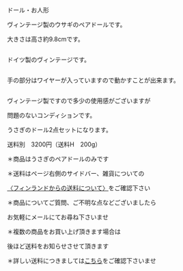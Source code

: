 <link rel="stylesheet" type="text/css" href="/assets/css/styles.css">

ドール・お人形

ヴィンテージ製のウサギのペアドールです。

 大きさは高さ約9.8cmです。

<img alt="" src="http://blog.cnobi.jp/v1/blog/user/71e35865e9e62f3f9d70420d6124d2ab/1334096086"/>

ドイツ製のヴィンテージです。

<img alt="" src="http://blog.cnobi.jp/v1/blog/user/71e35865e9e62f3f9d70420d6124d2ab/1334096087"/>

手の部分はワイヤーが入っていますので動かすことが出来ます。

<img alt="" src="http://blog.cnobi.jp/v1/blog/user/71e35865e9e62f3f9d70420d6124d2ab/1334096088"/>

ヴィンテージ製ですので多少の使用感がございますが

問題のないコンディションです。

うさぎのドール2点セットになります。

送料別　3200円（送料H　200g）

＊商品はうさぎのペアドールのみです

＊送料はページ右側のサイドバー、雑貨についての

[〈フィンランドからの送料について〉](https://dkzakka.github.io/2005/03/31/雑貨について.html)をご確認下さい

＊商品についてご質問、ご不明な点などございましたら

お気軽にメールにてお尋ね下さいませ

＊複数の商品をお買い上げ頂きます場合は 

後ほど送料をお知らせさせて頂きます

＊詳しい送料につきましては[こちら](http://dkzakka.blog.shinobi.jp/Entry/3385/)をご確認下さいませ